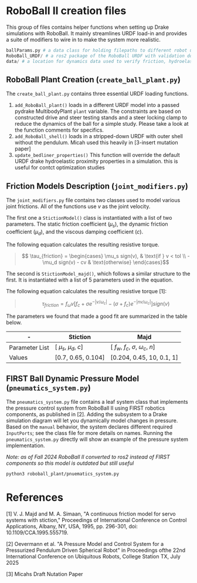 # RoboBall II creation files
This group of files contains helper functions when setting up Drake simulations with RoboBall. It mainly streamlines URDF load-in and provides a suite of modifiers to wire in to make the system more realistic.

```python
ballParams.py # a data class for holding filepaths to different robot urdfs
RoboBall_URDF/ # a ros2 package of the RoboBall URDF with validation documentation
data/ # a location for dynamics data used to verify friction, hydroelastic, and 3D roling dynamic model
```

## RoboBall Plant Creation (`create_ball_plant.py`)
The `create_ball_plant.py` contains three essential URDF loading functions. 
1) `add_RoboBall_plant()` loads in a different URDF model into a passed pydrake MultibodyPlant `plant` variable. The constraints are based on constructed drive and steer testing stands and a steer locking clamp to reduce the dynamics of the ball for a simple study. Please take a look at the function comments for specifics. 
2) `add_RoboBall_shell()` loads in a stripped-down URDF with outer shell without the pendulum. Micah used this heavily in [3-insert mutation paper]
3) `update_bedliner_properties()` This function will override the default URDF drake hydroelastic proximity properties in a simulation. this is useful for contct optimization studies

## Friction Models Description (`joint_modifiers.py`)

The `joint_modifiers.py` file contains two classes used to model various joint frictions. All of the functions use $v$ as the joint velocity. 

The first one a `StictionModel()` class is instantiated with a list of two parameters. The static friction coefficient ($\mu_s$), the dynamic friction coefficient ($\mu_d$), and the viscous damping coefficient ($c$). 

The following equation calculates the resulting resistive torque.

> $$ \tau_{friction} = \begin{cases}  \mu_s sign(v),  & \text{if } v < tol \\
                      -\mu_d sign(v) - cv & \text{otherwise} \end{cases}$$

The second is `StictionModel_majd()`, which follows a similar structure to the first. It is instantiated with a list of 5 parameters used in the equation.

The following equation calculates the resulting resistive torque [1]:

> $$\tau_{friction} = f_\omega v [f_c + \sigma e^{-|v/\omega_c|} - (\sigma+f_c) e^{-|n v /\omega_c|}]sign(v)$$


The parameters we found that made a good fit are summarized in the table below.

| -  | Stiction | Majd |
| ----------- | ----------- | ----------- |
| Parameter List | [ $\mu_s$, $\mu_d$, $c$] | [ $f_w$, $f_c$, $\sigma$, $\omega_c$, $n$]|
| Values | [0.7, 0.65, 0.104] |  [0.204, 0.45, 10, 0.1, 1] |

## FIRST Ball Dynamic Pressure Model (`pneumatics_system.py`)
The `pneumatics_system.py`  file contains a leaf system class that implements the pressure control system from RoboBall II using FIRST robotics components, as published in [2]. Adding the subsystem to a Drake simulation diagram will let you dynamically model changes in pressure. Based on the `manual` behavior, the system declares different required `InputPorts`; see the class file for more details on names. Running the `pneumatics_system.py` directly will show an example of the pressure system implementation.

*Note: as of Fall 2024 RoboBall II converted to ros2 instead of FIRST components so this model is outdated but still useful*

```sh
python3 roboball_plant/pnuematics_system.py
```

# References 

[1] V. J. Majd and M. A. Simaan, "A continuous friction model for servo systems with stiction," Proceedings of International Conference on Control Applications, Albany, NY, USA, 1995, pp. 296-301, doi: 10.1109/CCA.1995.555719.

[2] Oevermann et al. "A Pressure Model and Control System for a Pressurized Pendulum Driven Spherical Robot" in Proceedings ofthe 22nd International Conference on Ubiquitous Robots, College Station TX, July 2025

[3] Micahs Draft Nutation Paper
